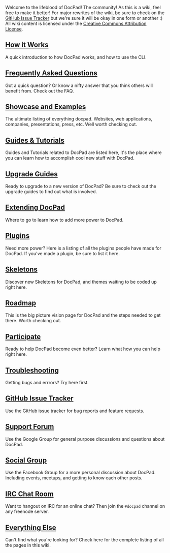 Welcome to the lifeblood of DocPad! The community! As this is a wiki, feel free to make it better! For major rewrites of the wiki, be sure to check on the [GitHub Issue Tracker](https://github.com/bevry/docpad/issues) but we're sure it will be okay in one form or another :) All wiki content is licensed under the [Creative Commons Attribution License](http://creativecommons.org/licenses/by/3.0/).


## [How it Works](https://github.com/bevry/docpad/wiki/How-it-Works)
A quick introduction to how DocPad works, and how to use the CLI.


## [Frequently Asked Questions](https://github.com/bevry/docpad/wiki/FAQ)
Got a quick question? Or know a nifty answer that you think others will benefit from. Check out the FAQ.


## [Showcase and Examples](https://github.com/bevry/docpad/wiki/Showcase)
The ultimate listing of everything docpad. Websites, web applications, companies, presentations, press, etc. Well worth checking out.


## [Guides & Tutorials](https://github.com/bevry/docpad/wiki/Guides)
Guides and Tutorials related to DocPad are listed here, it's the place where you can learn how to accomplish cool new stuff with DocPad.


## [Upgrade Guides](https://github.com/bevry/docpad/wiki/Upgrading)
Ready to upgrade to a new version of DocPad? Be sure to check out the upgrade guides to find out what is involved.


## [Extending DocPad](https://github.com/bevry/docpad/wiki/Extending)
Where to go to learn how to add more power to DocPad.


## [Plugins](https://github.com/bevry/docpad/wiki/Plugins)
Need more power? Here is a listing of all the plugins people have made for DocPad. If you've made a plugin, be sure to list it here.


## [Skeletons](https://github.com/bevry/docpad/wiki/Skeletons)
Discover new Skeletons for DocPad, and themes waiting to be coded up right here.


## [Roadmap](https://github.com/bevry/docpad/wiki/Roadmap)
This is the big picture vision page for DocPad and the steps needed to get there. Worth checking out.


## [Participate](https://github.com/bevry/docpad/wiki/Participate)
Ready to help DocPad become even better? Learn what how you can help right here.


## [Troubleshooting](https://github.com/bevry/docpad/wiki/Troubleshooting)
Getting bugs and errrors? Try here first.

## [GitHub Issue Tracker](https://github.com/bevry/docpad/issues)
Use the GitHub issue tracker for bug reports and feature requests.


## [Support Forum](https://groups.google.com/forum/#!forum/docpad)
Use the Google Group for general purpose discussions and questions about DocPad.


## [Social Group](https://www.facebook.com/groups/docpad/)
Use the Facebook Group for a more personal discussion about DocPad. Including events, meetups, and getting to know each other posts.


## [IRC Chat Room](irc://irc.freenode.net/docpad)
Want to hangout on IRC for an online chat? Then join the `#docpad` channel on any freenode server.


## [Everything Else](https://github.com/bevry/docpad/wiki/_pages)
Can't find what you're looking for? Check here for the complete listing of all the pages in this wiki.